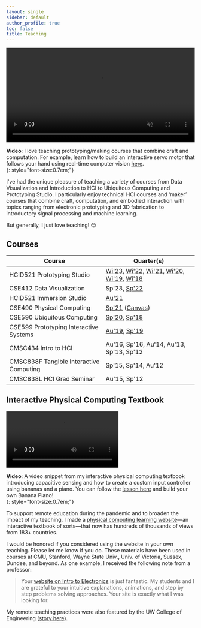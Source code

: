 ```yaml
---
layout: single
sidebar: default
author_profile: true
toc: false
title: Teaching
---
```


<!-- Minimal mistakes cheat sheet:
https://www.fabriziomusacchio.com/blog/2021-08-11-Minimal_Mistakes_Cheat_Sheet/#myid1 -->

<video width="100%" autoplay loop muted playsinline style="margin:0px">
  <source src="https://makeabilitylab.github.io/physcomp/communication/assets/videos/ServoPotWithSerialInOLED-HandWaver_TrimmedAndOptimized.mp4" type="video/mp4" />
</video>

**Video**: I love teaching prototyping/making courses that combine craft and computation. For example, learn how to build an interactive servo motor that follows your hand using real-time computer vision [here](https://makeabilitylab.github.io/physcomp/communication/handpose-serial.html).  
{: style="font-size:0.7em;"}

I've had the unique pleasure of teaching a variety of courses from Data Visualization and Introduction to HCI to Ubiquitous Computing and Prototyping Studio. I particularly enjoy technical HCI courses and ‘maker’ courses that combine craft, computation, and embodied interaction with topics ranging from electronic prototyping and 3D fabrication to introductory signal processing and machine learning.

But generally, I just love teaching! 😊

## Courses

| **Course**  | **Quarter(s)**   |
|-----------------------------|---|
| HCID521 Prototyping Studio  | [Wi'23](https://docs.google.com/document/d/1ym9COs8JZzHafNnkTwzhScVlpd7vDr99ZBsLULkjLs4/), [Wi'22](https://docs.google.com/document/d/1jpi9pV4E2AYM7E_B222-9zHt9UON5E8x8Z8k7h4fBUY/), [Wi'21](https://canvas.uw.edu/courses/1446053/assignments/syllabus), [Wi'20](https://docs.google.com/document/d/1qv8rnwA0tXmV7WJnaALM8NNPkIsRk-F1qEh45G0CCMw/), [Wi'19](https://canvas.uw.edu/courses/1256448), [Wi'18](https://canvas.uw.edu/courses/1128377) |
| CSE412 Data Visualization | Sp'23, [Sp'22](https://docs.google.com/document/d/1qWT7kq1ian2l3WRQ-JNdrvI1IwZ9HocDV2_ZKVz2US4/edit#heading=h.5q6g0flf43al) |
| HCID521 Immersion Studio  | [Au'21](https://docs.google.com/spreadsheets/d/1kYNB45NysEORlZc-Soc3PK0c95AUIWy61PDIR90kCMg/edit#gid=0) |
| CSE490 Physical Computing | [Sp'21](https://makeabilitylab.github.io/physcomp/) ([Canvas](https://canvas.uw.edu/courses/1467338)) |
| CSE590 Ubiquitous Computing | [Sp'20](https://canvas.uw.edu/courses/1387742), [Sp'18](https://canvas.uw.edu/courses/1199409) |
| CSE599 Prototyping Interactive Systems | [Au'19](https://makeabilitylab.github.io/physcomp/), [Sp'19](https://makeabilitylab.github.io/physcomp/) |
| CMSC434 Intro to HCI | Au'16, Sp'16, Au'14, Au'13, Sp'13, Sp'12 |
| CMSC838F Tangible Interactive Computing | Sp'15, Sp'14, Au'12 |
| CMSC838L HCI Grad Seminar | Au'15, Sp'12 |

## Interactive Physical Computing Textbook

<video playsinline style="margin:0px" controls>
  <source src="assets/videos/CPX_BananaPiano_OptimizedTrimmed.mp4" type="video/mp4" />
</video>

**Video**: A video snippet from my interactive physical computing textbook introducing capacitive sensing and how to create a custom input controller using bananas and a piano. You can follow the [lesson here](https://makeabilitylab.github.io/physcomp/cpx/#lesson-5-capacitive-sensing) and build your own Banana Piano!  
{: style="font-size:0.7em;"}

To support remote education during the pandemic and to broaden the impact of my teaching, I made a [physical computing learning website](https://makeabilitylab.github.io/physcomp/)—an interactive textbook of sorts—that now has hundreds of thousands of views from 183+ countries.

I would be honored if you considered using the website in your own teaching. Please let me know if you do. These materials have been used in courses at CMU, Stanford, Wayne State Univ., Univ. of Victoria, Sussex, Dundee, and beyond. As one example, I received the following note from a professor:

> Your [website on Intro to Electronics](https://makeabilitylab.github.io/physcomp/) is just fantastic. My students and I are grateful to your intuitive explanations, animations, and step by step problems solving approaches. Your site is exactly what I was looking for. 

My remote teaching practices were also featured by the UW College of Engineering ([story here](https://www.engr.washington.edu/news/article/2022-03-28/learning-outcomes)).
